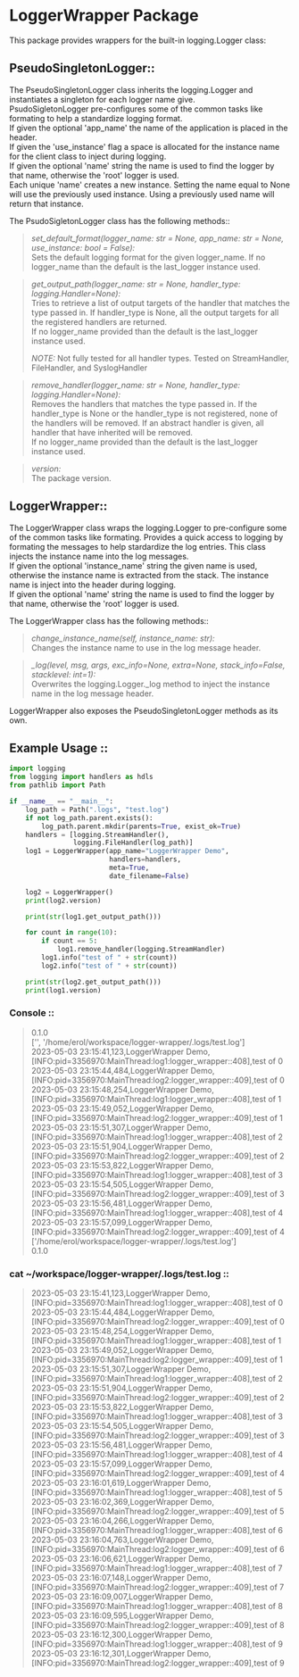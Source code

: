 # LoggerWrapper Package

This package provides wrappers for the built-in logging.Logger class:

## **PseudoSingletonLogger::**

The PseudoSingletonLogger class inherits the logging.Logger and instantiates a singleton for each logger name give.</br>
PsudoSigletonLogger pre-configures some of the common tasks like formating to help a standardize logging format.</br>
If given the optional 'app_name' the name of the application is placed in the header.</br>
If given the 'use_instance' flag a space is allocated for the instance name for the client class to inject during logging.</br>
If given the optional 'name' string the name is used to find the logger by that name, otherwise the 'root' logger is used.</br>
Each unique 'name' creates a new instance.  Setting the name equal to None will use the previously used instance.  Using a previously used name will return that instance.</br>

The PsudoSigletonLogger class has the following methods::

>   *set_default_format(logger_name: str = None, app_name: str = None, use_instance: bool = False):* </br>
>   Sets the default logging format for the given logger_name.  If no logger_name than the default is the last_logger instance used.

>   *get_output_path(logger_name: str = None, handler_type: logging.Handler=None):*</br>
>   Tries to retrieve a list of output targets of the handler that matches the type passed in. If handler_type is None, all the output targets for all the registered handlers are returned.</br>
>   If no logger_name provided than the default is the last_logger instance used.</br>
>
>   *NOTE:* Not fully tested for all handler types.  Tested on StreamHandler, FileHandler, and SyslogHandler</br>

>   *remove_handler(logger_name: str = None, handler_type: logging.Handler=None):*</br>
>   Removes the handlers that matches the type passed in. If the handler_type is None or the handler_type is not registered, none of the handlers will be removed.  If an abstract handler is given, all handler that have inherited will be removed.</br>
>   If no logger_name provided than the default is the last_logger instance used.</br>

>   *version:*</br>
>   The package version.


## **LoggerWrapper::**

The LoggerWrapper class wraps the logging.Logger to pre-configure some of the common tasks like formating.  Provides a quick access to logging by formating the messages to help stardardize the log entries.  This class injects the instance name into the log messages.</br>
If given the optional 'instance_name' string the given name is used, otherwise the instance name is extracted from the stack.  The instance name is inject into the header during logging.</br>
If given the optional 'name' string the name is used to find the logger by that name, otherwise the 'root' logger is used.</br>

The LoggerWrapper class has the following methods::

>   *change_instance_name(self, instance_name: str):*</br>
>   Changes the instance name to use in the log message header.

>   *_log(level, msg, args, exc_info=None, extra=None, stack_info=False, stacklevel: int=1):*</br>
>   Overwrites the logging.Logger._log method to inject the instance name in the log message header.</br>

LoggerWrapper also exposes the PseudoSingletonLogger methods as its own.</br>

## Example Usage ::

```python
import logging
from logging import handlers as hdls
from pathlib import Path

if __name__ == "__main__":
    log_path = Path(".logs", "test.log")
    if not log_path.parent.exists():
        log_path.parent.mkdir(parents=True, exist_ok=True)
    handlers = [logging.StreamHandler(),
                logging.FileHandler(log_path)]
    log1 = LoggerWrapper(app_name="LoggerWrapper Demo",
                         handlers=handlers,
                         meta=True,
                         date_filename=False)

    log2 = LoggerWrapper()
    print(log2.version)

    print(str(log1.get_output_path()))

    for count in range(10):
        if count == 5:
            log1.remove_handler(logging.StreamHandler)
        log1.info("test of " + str(count))
        log2.info("test of " + str(count))

    print(str(log2.get_output_path()))
    print(log1.version)
```

### Console ::

>0.1.0</br>
>['<stderr>', '/home/erol/workspace/logger-wrapper/.logs/test.log']</br>
>2023-05-03 23:15:41,123,LoggerWrapper Demo,[INFO:pid=3356970:MainThread:log1:logger_wrapper:<module>:408],test of 0</br>
>2023-05-03 23:15:44,484,LoggerWrapper Demo,[INFO:pid=3356970:MainThread:log2:logger_wrapper:<module>:409],test of 0</br>
>2023-05-03 23:15:48,254,LoggerWrapper Demo,[INFO:pid=3356970:MainThread:log1:logger_wrapper:<module>:408],test of 1</br>
>2023-05-03 23:15:49,052,LoggerWrapper Demo,[INFO:pid=3356970:MainThread:log2:logger_wrapper:<module>:409],test of 1</br>
>2023-05-03 23:15:51,307,LoggerWrapper Demo,[INFO:pid=3356970:MainThread:log1:logger_wrapper:<module>:408],test of 2</br>
>2023-05-03 23:15:51,904,LoggerWrapper Demo,[INFO:pid=3356970:MainThread:log2:logger_wrapper:<module>:409],test of 2</br>
>2023-05-03 23:15:53,822,LoggerWrapper Demo,[INFO:pid=3356970:MainThread:log1:logger_wrapper:<module>:408],test of 3</br>
>2023-05-03 23:15:54,505,LoggerWrapper Demo,[INFO:pid=3356970:MainThread:log2:logger_wrapper:<module>:409],test of 3</br>
>2023-05-03 23:15:56,481,LoggerWrapper Demo,[INFO:pid=3356970:MainThread:log1:logger_wrapper:<module>:408],test of 4</br>
>2023-05-03 23:15:57,099,LoggerWrapper Demo,[INFO:pid=3356970:MainThread:log2:logger_wrapper:<module>:409],test of 4</br>
>['/home/erol/workspace/logger-wrapper/.logs/test.log']</br>
>0.1.0</br>

### cat ~/workspace/logger-wrapper/.logs/test.log ::

>2023-05-03 23:15:41,123,LoggerWrapper Demo,[INFO:pid=3356970:MainThread:log1:logger_wrapper:<module>:408],test of 0</br>
>2023-05-03 23:15:44,484,LoggerWrapper Demo,[INFO:pid=3356970:MainThread:log2:logger_wrapper:<module>:409],test of 0</br>
>2023-05-03 23:15:48,254,LoggerWrapper Demo,[INFO:pid=3356970:MainThread:log1:logger_wrapper:<module>:408],test of 1</br>
>2023-05-03 23:15:49,052,LoggerWrapper Demo,[INFO:pid=3356970:MainThread:log2:logger_wrapper:<module>:409],test of 1</br>
>2023-05-03 23:15:51,307,LoggerWrapper Demo,[INFO:pid=3356970:MainThread:log1:logger_wrapper:<module>:408],test of 2</br>
>2023-05-03 23:15:51,904,LoggerWrapper Demo,[INFO:pid=3356970:MainThread:log2:logger_wrapper:<module>:409],test of 2</br>
>2023-05-03 23:15:53,822,LoggerWrapper Demo,[INFO:pid=3356970:MainThread:log1:logger_wrapper:<module>:408],test of 3</br>
>2023-05-03 23:15:54,505,LoggerWrapper Demo,[INFO:pid=3356970:MainThread:log2:logger_wrapper:<module>:409],test of 3</br>
>2023-05-03 23:15:56,481,LoggerWrapper Demo,[INFO:pid=3356970:MainThread:log1:logger_wrapper:<module>:408],test of 4</br>
>2023-05-03 23:15:57,099,LoggerWrapper Demo,[INFO:pid=3356970:MainThread:log2:logger_wrapper:<module>:409],test of 4</br>
>2023-05-03 23:16:01,619,LoggerWrapper Demo,[INFO:pid=3356970:MainThread:log1:logger_wrapper:<module>:408],test of 5</br>
>2023-05-03 23:16:02,369,LoggerWrapper Demo,[INFO:pid=3356970:MainThread:log2:logger_wrapper:<module>:409],test of 5</br>
>2023-05-03 23:16:04,266,LoggerWrapper Demo,[INFO:pid=3356970:MainThread:log1:logger_wrapper:<module>:408],test of 6</br>
>2023-05-03 23:16:04,763,LoggerWrapper Demo,[INFO:pid=3356970:MainThread:log2:logger_wrapper:<module>:409],test of 6</br>
>2023-05-03 23:16:06,621,LoggerWrapper Demo,[INFO:pid=3356970:MainThread:log1:logger_wrapper:<module>:408],test of 7</br>
>2023-05-03 23:16:07,148,LoggerWrapper Demo,[INFO:pid=3356970:MainThread:log2:logger_wrapper:<module>:409],test of 7</br>
>2023-05-03 23:16:09,007,LoggerWrapper Demo,[INFO:pid=3356970:MainThread:log1:logger_wrapper:<module>:408],test of 8</br>
>2023-05-03 23:16:09,595,LoggerWrapper Demo,[INFO:pid=3356970:MainThread:log2:logger_wrapper:<module>:409],test of 8</br>
>2023-05-03 23:16:12,300,LoggerWrapper Demo,[INFO:pid=3356970:MainThread:log1:logger_wrapper:<module>:408],test of 9</br>
>2023-05-03 23:16:12,301,LoggerWrapper Demo,[INFO:pid=3356970:MainThread:log2:logger_wrapper:<module>:409],test of 9
